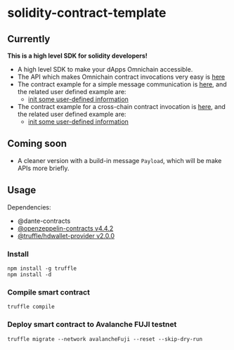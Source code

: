 # solidity-contract-template

## Currently
**This is a high level SDK for solidity developers!**
* A high level SDK to make your dApps Omnichain accessible.
* The API which makes Omnichain contract invocations very easy is [here](https://github.com/dantenetwork/solidity-contract-template/blob/high-level-show/contracts/CrossChain/ContractAdvanced.sol)
* The contract example for a simple message communication is [here](https://github.com/dantenetwork/solidity-contract-template/blob/high-level-show/contracts/Greetings.sol), and the related user defined example are:
  * [init some user-defined information](https://github.com/dantenetwork/solidity-contract-template/blob/high-level-show/register/registerGreeting.js)
* The contract example for a cross-chain contract invocation is [here](https://github.com/dantenetwork/solidity-contract-template/blob/high-level-show/contracts/OCComputing.sol), and the related user defined example are: 
  * [init some user-defined information](https://github.com/dantenetwork/solidity-contract-template/blob/high-level-show/register/registerOCComputing.js)

## Coming soon
- A cleaner version with a build-in message `Payload`, which will be make APIs more briefly.

## Usage

Dependencies:
* @dante-contracts
* [@openzeppelin-contracts v4.4.2](https://github.com/OpenZeppelin/openzeppelin-contracts)
* [@truffle/hdwallet-provider v2.0.0](https://www.npmjs.com/package/@truffle/hdwallet-provider)

### Install
```
npm install -g truffle
npm install -d
```

### Compile smart contract
```
truffle compile
```

### Deploy smart contract to Avalanche FUJI testnet
```
truffle migrate --network avalancheFuji --reset --skip-dry-run
```
